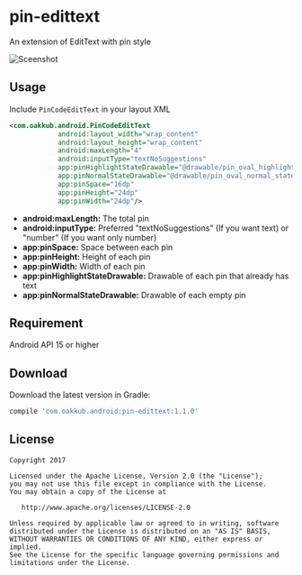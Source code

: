 # pin-edittext
An extension of EditText with pin style

![Sceenshot](https://user-images.githubusercontent.com/9587882/31598644-f307ce54-b278-11e7-8082-34249a4e07c5.gif)

Usage
--------
Include `PinCodeEditText` in your layout XML
```xml
<com.oakkub.android.PinCodeEditText
			android:layout_width="wrap_content"
			android:layout_height="wrap_content"
			android:maxLength="4"
			android:inputType="textNoSuggestions"
            app:pinHighlightStateDrawable="@drawable/pin_oval_highlight_state"
            app:pinNormalStateDrawable="@drawable/pin_oval_normal_state"
            app:pinSpace="16dp"
			app:pinHeight="24dp"
            app:pinWidth="24dp"/>
```
- **android:maxLength:** The total pin
- **android:inputType:** Preferred "textNoSuggestions" (If you want text) or "number" (If you want only number)
- **app:pinSpace:** Space between each pin
- **app:pinHeight:** Height of each pin
- **app:pinWidth:** Width of each pin
- **app:pinHighlightStateDrawable:** Drawable of each pin that already has text
- **app:pinNormalStateDrawable:** Drawable of each empty pin

Requirement
--------
Android API 15 or higher

Download
--------
Download the latest version in Gradle:
```groovy
compile 'com.oakkub.android:pin-edittext:1.1.0'
```

License
--------

    Copyright 2017

    Licensed under the Apache License, Version 2.0 (the "License");
    you may not use this file except in compliance with the License.
    You may obtain a copy of the License at

       http://www.apache.org/licenses/LICENSE-2.0

    Unless required by applicable law or agreed to in writing, software
    distributed under the License is distributed on an "AS IS" BASIS,
    WITHOUT WARRANTIES OR CONDITIONS OF ANY KIND, either express or implied.
    See the License for the specific language governing permissions and
    limitations under the License.